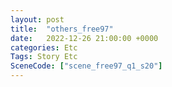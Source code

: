 ```yaml
---
layout: post
title:  "others_free97"
date:   2022-12-26 21:00:00 +0000
categories: Etc
Tags: Story Etc
SceneCode: ["scene_free97_q1_s20"]
---
```

